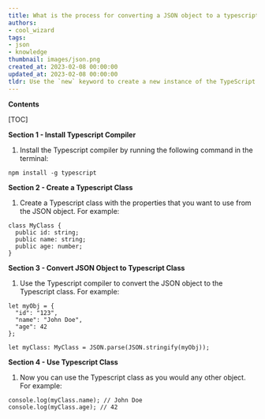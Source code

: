 ```yaml
---
title: What is the process for converting a JSON object to a typescript class?
authors:
- cool_wizard
tags:
- json
- knowledge
thumbnail: images/json.png
created_at: 2023-02-08 00:00:00
updated_at: 2023-02-08 00:00:00
tldr: Use the `new` keyword to create a new instance of the TypeScript class, then assign the JSON object to the instance.
---
```


**Contents**

[TOC]

**Section 1 - Install Typescript Compiler**

1. Install the Typescript compiler by running the following command in the terminal: 

`npm install -g typescript`

**Section 2 - Create a Typescript Class**

1. Create a Typescript class with the properties that you want to use from the JSON object. For example: 

```
class MyClass {
  public id: string;
  public name: string;
  public age: number;
}
```

**Section 3 - Convert JSON Object to Typescript Class**

1. Use the Typescript compiler to convert the JSON object to the Typescript class. For example: 

```
let myObj = {
  "id": "123",
  "name": "John Doe",
  "age": 42
};

let myClass: MyClass = JSON.parse(JSON.stringify(myObj));
```

**Section 4 - Use Typescript Class**

1. Now you can use the Typescript class as you would any other object. For example: 

```
console.log(myClass.name); // John Doe
console.log(myClass.age); // 42
```
